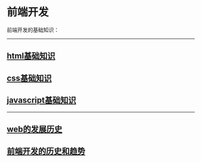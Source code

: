 # 前端开发


前端开发的基础知识：

---

## [html基础知识](https://www.runoob.com/html/html-basic.html)

## [css基础知识](https://www.runoob.com/css/css-tutorial.html)

## [javascript基础知识](https://www.runoob.com/js/js-tutorial.html)
---

## [web的发展历史](https://github.com/geekist/developer_guide/blob/main/frontend/web_history.md)

## [前端开发的历史和趋势](https://github.com/geekist/developer_guide/blob/main/frontend/history.md)



